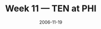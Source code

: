 ---
layout: game
title: Week 11 — TEN at PHI
season: 2006
game_id: 2006_11_TEN_PHI
week: 11
date: 2006-11-19
home_team: PHI
away_team: TEN
final_home: 
final_away: 
pbp_url: /assets/data/pbp/2006/2006_11_TEN_PHI.csv.gz
---